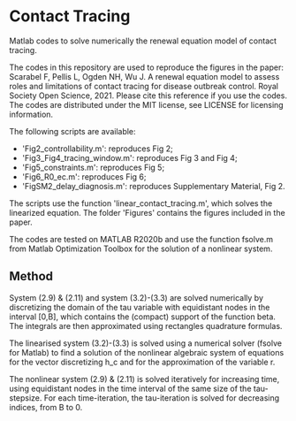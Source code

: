 # Contact Tracing
Matlab codes to solve numerically the renewal equation model of contact tracing.

The codes in this repository are used to reproduce the figures in the paper:
Scarabel F, Pellis L, Ogden NH, Wu J. A renewal equation model to assess roles and limitations of contact tracing for disease outbreak control. Royal Society Open Science, 2021.
Please cite this reference if you use the codes.
The codes are distributed under the MIT license, see LICENSE for licensing information. 

The following scripts are available:
- 'Fig2_controllability.m': reproduces Fig 2;
- 'Fig3_Fig4_tracing_window.m': reproduces Fig 3 and Fig 4;
- 'Fig5_constraints.m': reproduces Fig 5;
- 'Fig6_R0_ec.m': reproduces Fig 6;
- 'FigSM2_delay_diagnosis.m': reproduces Supplementary Material, Fig 2.

The scripts use the function 'linear_contact_tracing.m', which solves the linearized equation.
The folder 'Figures' contains the figures included in the paper.

The codes are tested on MATLAB R2020b and use the function fsolve.m from Matlab Optimization Toolbox for the solution of a nonlinear system.

## Method
System (2.9) & (2.11) and system (3.2)-(3.3) are solved numerically by discretizing the domain of the tau variable with equidistant nodes in the interval [0,B], which contains the (compact) support of the function beta. The integrals are then approximated using rectangles quadrature formulas.

The linearised system (3.2)-(3.3) is solved using a numerical solver (fsolve for Matlab) to find a solution of the nonlinear algebraic system of equations for the vector discretizing h_c and for the approximation of the variable r. 

The nonlinear system (2.9) & (2.11) is solved iteratively for increasing time, using equidistant nodes in the time interval of the same size of the tau-stepsize. For each time-iteration, the tau-iteration is solved for decreasing indices, from B to 0.
